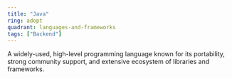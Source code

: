 ```yaml
---
title: "Java"
ring: adopt
quadrant: languages-and-frameworks
tags: ["Backend"]
---
```


A widely-used, high-level programming language known for its portability, strong community support, and extensive ecosystem of libraries and frameworks.